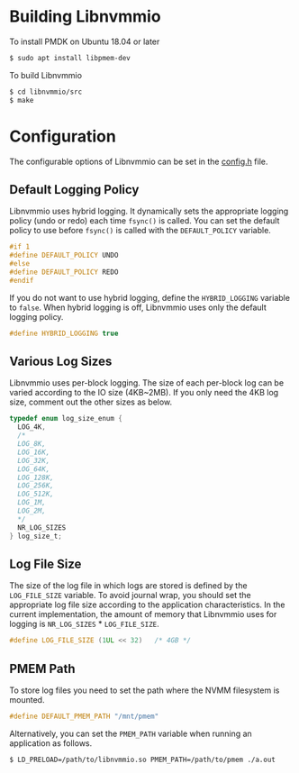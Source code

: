 # Building Libnvmmio

To install PMDK on Ubuntu 18.04 or later
```bash
$ sudo apt install libpmem-dev
```

To build Libnvmmio
```bash
$ cd libnvmmio/src
$ make
```

# Configuration
The configurable options of Libnvmmio can be set in the [config.h](https://github.com/chjs/libnvmmio/blob/master/src/config.h) file.

## Default Logging Policy
Libnvmmio uses hybrid logging.
It dynamically sets the appropriate logging policy (undo or redo) each time ```fsync()``` is called.
You can set the default policy to use before ```fsync()``` is called with the ```DEFAULT_POLICY``` variable.

```c
#if 1
#define DEFAULT_POLICY UNDO
#else
#define DEFAULT_POLICY REDO
#endif
```

If you do not want to use hybrid logging, define the ```HYBRID_LOGGING``` variable to ```false```.
When hybrid logging is off, Libnvmmio uses only the default logging policy.

```c
#define HYBRID_LOGGING true
```

## Various Log Sizes
Libnvmmio uses per-block logging.
The size of each per-block log can be varied according to the IO size (4KB~2MB).
If you only need the 4KB log size, comment out the other sizes as below.
```c
typedef enum log_size_enum {
  LOG_4K,
  /*
  LOG_8K,
  LOG_16K,
  LOG_32K,
  LOG_64K,
  LOG_128K,
  LOG_256K,
  LOG_512K,
  LOG_1M,
  LOG_2M,
  */
  NR_LOG_SIZES
} log_size_t;
```

## Log File Size
The size of the log file in which logs are stored is defined by the ```LOG_FILE_SIZE``` variable.
To avoid journal wrap, you should set the appropriate log file size according to the application characteristics.
In the current implementation, the amount of memory that Libnvmmio uses for logging is ```NR_LOG_SIZES``` * ```LOG_FILE_SIZE```.
```c
#define LOG_FILE_SIZE (1UL << 32)   /* 4GB */
```

## PMEM Path
To store log files you need to set the path where the NVMM filesystem is mounted.
```c
#define DEFAULT_PMEM_PATH "/mnt/pmem"
```

Alternatively, you can set the ```PMEM_PATH``` variable when running an application as follows.
```bash
$ LD_PRELOAD=/path/to/libnvmmio.so PMEM_PATH=/path/to/pmem ./a.out
```
